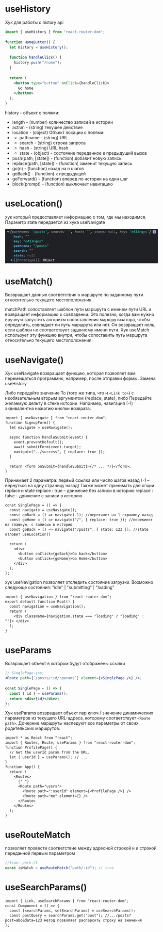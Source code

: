 # useHistory

Хук для работы с history api

```jsx
import { useHistory } from "react-router-dom";

function HomeButton() {
  let history = useHistory();

  function handleClick() {
    history.push("/home");
  }

  return (
    <button type="button" onClick={handleClick}>
      Go home
    </button>
  );
}
```

history - объект с полями:

- length - (number) количество записей в истории
- action - (string) текущее действие
- location - (object) Объект локации с полями:
- - pathname - (string) URL
- - search - (string) строка запроса
- - hash - (string) URL hash
- - state - (object) - состояние переданное в предыдущий вызов
- push(path, [state]) - (function) добавит новую запись
- replace(path, [state]) - (function) заменит текущую запись
- go(n) - (function) назад на n шагов
- goBack() - (function) к предыдущей
- goForward() - (function) вперед по истории на один шаг
- block(prompt) - (function) выключает навигацию

# useLocation()

хук который предоставляет информацию о том, где мы находимся. Параметр state передается из хука useNavigate

![use-location](/assets/react/rrd-use-location.png)

# useMatch()

Возвращает данные соответствия о маршруте по заданному пути относительно текущего местоположения.

matchPath
сопоставляет шаблон пути маршрута с именем пути URL и возвращает информацию о совпадении. Это полезно, когда вам нужно вручную запустить алгоритм сопоставления маршрутизатора, чтобы определить, совпадает ли путь маршрута или нет. Он возвращает ноль, если шаблон не соответствует заданному имени пути. Хук useMatch использует эту функцию внутри, чтобы сопоставить путь маршрута относительно текущего местоположения.

# useNavigate()

Хук useNavigate возвращает функцию, которая позволяет вам перемещаться программно, например, после отправки формы. Замена useHistory

Либо передайте значение To (того же типа, что и `<Link to>`) с необязательным вторым аргументом {replace, state}, либо Передайте желаемую дельту в стеке истории. Например, навигация (-1) эквивалентна нажатию кнопки возврата.

```tsx
import { useNavigate } from "react-router-dom";
function SignupForm() {
  let navigate = useNavigate();

  async function handleSubmit(event) {
    event.preventDefault();
    await submitForm(event.target);
    navigate("../success", { replace: true });
  }

  return <form onSubmit={handleSubmit}>{/* ... */}</form>;
}
```

Принимает 2 параметра: первый ссылка или число шагов назад (-1 – вернуться на одну страницу назад)
Также может принимать две опции replace и state
replace : true – движение без записи в историю
replace : false – движение c записи в историю

```tsx
const SinglePage = () => {
  const navigate = useNavigate();
  const goBack = () => navigate(-1); //перекинет на 1 страницу назад
  const goHome = () => navigate("/", { replace: true }); //перекинет на главную, с записью в историю
  const goBack = () => navigate("/posts", { state: 123 }); //state отловит useLocation()

  return (
    <div>
      <button onClick={goBack}>Go back</button>
      <button onClick={goHome}>Go Home</button>
    </div>
  );
};
```

хук useNavigation позволяет отследить состояние загрузки. Возможно следующе состояния: "idle" | "submitting" | "loading"

```tsx
import { useNavigation } from "react-router-dom";
export default function Root() {
  const navigation = useNavigation();
  return (
    <div className={navigation.state === "loading" ? "loading" : ""}> </div>
  );
}
```

# useParams

Возвращает объект в котором будут отображены ссылки

```jsx
// SinglePage.jsx;
<Route path={`/posts/:id/:params`} element={<SinglePage />} />;

const SinglePage = () => {
  const { id } = useParams();
  return <div>{id}</div>;
};
```

Хук useParams возвращает объект пар ключ / значение динамических параметров из текущего URL-адреса, которому соответствует `<Route path>`. Дочерние маршруты наследуют все параметры от своих родительских маршрутов.

```tsx
import * as React from "react";
import { Routes, Route, useParams } from "react-router-dom";
function ProfilePage() {
  // Get the userId param from the URL.
  let { userId } = useParams(); // ...
}
function App() {
  return (
    <Routes>
      {" "}
      <Route path="users">
        <Route path=":userId" element={<ProfilePage />} />
        <Route path="me" element={} />
      </Route>
    </Routes>
  );
}
```

# useRouteMatch

позволяет провести соответствие между адресной строкой и и строкой переданной первым параметром

```js
//true: path:/1
const isMatch = useRouteMatch("path/:id"); // true
```

# useSearchParams()

```tsx
import { Link, useSearchParams } from "react-router-dom";
const Component = () => {
  const [searchParams, setSearchParams] = useSearchParams();
  const postQuery = searchParams.get("post"); //.../posts?post=abc&data=123 метод позволяет распарсить строку на значения
};
```
